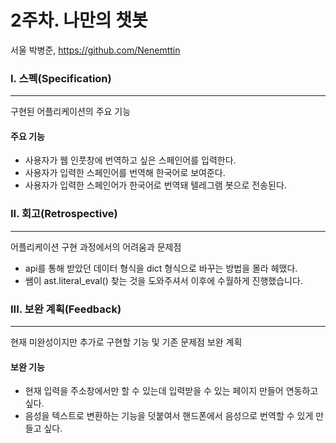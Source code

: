 # 2주차. 나만의 챗봇

서울 박병준, https://github.com/Nenemttin



### I. 스펙(Specification)

------

구현된 어플리케이션의 주요 기능

#### 주요 기능

- 사용자가 웹 인풋창에 번역하고 싶은 스페인어를 입력한다.
- 사용자가 입력한 스페인어를 번역해 한국어로 보여준다.
- 사용자가 입력한 스페인어가 한국어로 번역돼 텔레그램 봇으로 전송된다.



### II. 회고(Retrospective)

------

어플리케이션 구현 과정에서의 어려움과 문제점

- api를 통해 받았던 데이터 형식을 dict 형식으로 바꾸는 방법을 몰라 헤맸다.
- 쌤이 ast.literal_eval() 찾는 것을 도와주셔서 이후에 수월하게 진행했습니다.



### III. 보완 계획(Feedback)

------

현재 미완성이지만 추가로 구현할 기능 및 기존 문제점 보완 계획

#### 보완 기능

- 현재 입력을 주소창에서만 할 수 있는데 입력받을 수 있는 페이지 만들어 연동하고 싶다. 
- 음성을 텍스트로 변환하는 기능을 덧붙여서 핸드폰에서 음성으로 번역할 수 있게 만들고 싶다.
